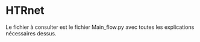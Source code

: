 # HTRnet

Le fichier à consulter est le fichier Main_flow.py avec toutes les explications nécessaires dessus. 

